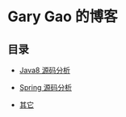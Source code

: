 # Gary Gao 的博客

## 目录

- [Java8 源码分析](java8_source_code/index.md)

- [Spring 源码分析](spring_source_code/index.md)

- [其它](others/index.md)

